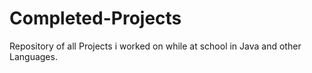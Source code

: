 # Completed-Projects
Repository of all Projects i worked on while at school in Java and other Languages.
